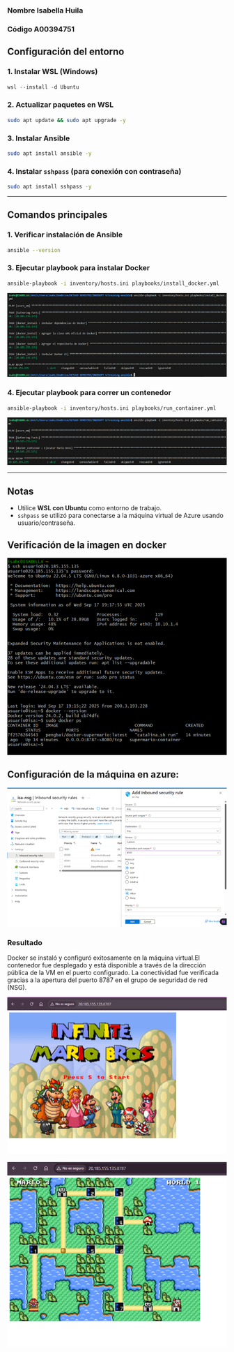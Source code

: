 ### Nombre Isabella Huila
### Código A00394751


## Configuración del entorno

### 1. Instalar WSL (Windows)
```powershell
wsl --install -d Ubuntu
````

### 2. Actualizar paquetes en WSL

```bash
sudo apt update && sudo apt upgrade -y
```

### 3. Instalar Ansible

```bash
sudo apt install ansible -y
```

### 4. Instalar `sshpass` (para conexión con contraseña)

```bash
sudo apt install sshpass -y
```

---

##  Comandos principales

### 1. Verificar instalación de Ansible

```bash
ansible --version
```


### 3. Ejecutar playbook para instalar Docker

```bash
ansible-playbook -i inventory/hosts.ini playbooks/install_docker.yml


```
![alt text](image.png)
### 4. Ejecutar playbook para correr un contenedor

```bash
ansible-playbook -i inventory/hosts.ini playbooks/run_container.yml
```

![alt text](image-1.png)

---

## Notas

* Utilice **WSL con Ubuntu** como entorno de trabajo.
* `sshpass` se utilizó para conectarse a la máquina virtual de Azure usando usuario/contraseña.


## Verificación de la imagen en docker 
![alt text](image-3.png)

## Configuración de la máquina en azure:
![alt text](image-2.png)


### Resultado
Docker se instaló y configuró exitosamente en la máquina virtual.El contenedor fue desplegado y está disponible a través de la dirección pública de la VM en el puerto configurado.
La conectividad fue verificada gracias a la apertura del puerto 8787 en el grupo de seguridad de red (NSG).

![alt text](image-4.png)

![alt text](image-5.png)
